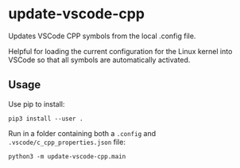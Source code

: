 # update-vscode-cpp

Updates VSCode CPP symbols from the local .config file.

Helpful for loading the current configuration for the Linux kernel into VSCode so that all symbols are automatically activated.

## Usage

Use pip to install:

    pip3 install --user .

Run in a folder containing both a `.config` and `.vscode/c_cpp_properties.json` file:

    python3 -m update-vscode-cpp.main
